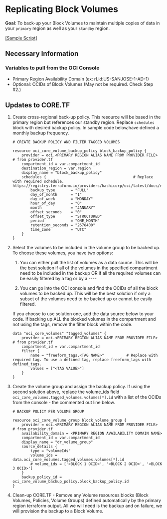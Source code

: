 # Replicating Block Volumes

**Goal**: To back-up your Block Volumes to maintain multiple copies of data in your `primary` region as well as your `standby` region.

[[Sample Script]](/Terraform/sample_project/volume.tf)

## Necessary Information

### Variables to pull from the OCI Console
                  
- Primary Region Availability Domain (ex: rLid:US-SANJOSE-1-AD-1)
- Optional: OCIDs of Block Volumes (May not be required. Check Step #2.)            

## Updates to CORE.TF

1. Create cross-regional back-up policy. This resource will be based in the primary region but references our standby region. Replace `schedules` block with desired backup policy. In sample code below,have defined a monthly backup frequency.

    ```
    # CREATE BACKUP POLICY AND FILTER TAGGED VOLUMES

    resource oci_core_volume_backup_policy block_backup_policy {
        provider = oci.<PRIMARY REGION ALIAS NAME FROM PROVIDER FILE>       # from provider.tf
        compartment_id = var.compartment_id
        destination_region = var.region
        display_name = "block_backup_policy"
        schedules {                                       # Replace with required schedule. https://registry.terraform.io/providers/hashicorp/oci/latest/docs/resources/core_volume_backup_policy
            backup_type       = "FULL"
            day_of_month      = "1"
            day_of_week       = "MONDAY"
            hour_of_day       = "0"
            month             = "JANUARY"
            offset_seconds    = "0"
            offset_type       = "STRUCTURED"
            period            = "ONE_MONTH"
            retention_seconds = "2678400"
            time_zone         = "UTC"
        }
    }
    ```


2. Select the volumes to be included in the volume group to be backed up. To choose these volumes, you have two options: 
        
      1. You can either pull the list of volumes as a data source. This will be the best solution if all of the volumes in the specified compartment need to be included in the backup OR if all the required volumes can be easily filtered by a tag or by a ----

      2. You can go into the OCI console and find the OCIDs of all the block volumes to be backed up. This will be the best solution if only a subset of the volumes need to be backed up or cannot be easily filtered. 

    If you choose to use solution one, add the data source below to your code. If backing up ALL the blocked volumes in the compartment and not using the tags, remove the filter block within the code.
    ```
    data "oci_core_volumes" "tagged_volumes" {
        provider = oci.<PRIMARY REGION ALIAS NAME FROM PROVIDER FILE>       # from provider.tf
        compartment_id = var.compartment_id
        filter {
            name = "freeform_tags.<TAG NAME>"          # Replace with required tag. To use a defined tag, replace freeform_tags with defined_tags. 
            values = ["<TAG VALUE>"]
        }
    }
    ```


3. Create the volume group and assign the backup policy. If using the second solution above, replace the volume_ids field `oci_core_volumes.tagged_volumes.volumes[*].id` with a list of the OCIDs from the console - the commented out line below.

    ```
    # BACKUP POLICY PER VOLUME GROUP

    resource oci_core_volume_group block_volume_group {
        provider = oci.<PRIMARY REGION ALIAS NAME FROM PROVIDER FILE>       # from provider.tf
        availability_domain = <PRIMARY REGION AVAILABILITY DOMAIN NAME>         
        compartment_id = var.compartment_id
        display_name = "dr_volume_group"
        source_details {
            type = "volumeIds"
            volume_ids = data.oci_core_volumes.tagged_volumes.volumes[*].id
            # volume_ids = ['<BLOCK 1 OCID>', '<BLOCK 2 OCID>', '<BLOCK 3 OCID>']
        }
        backup_policy_id = oci_core_volume_backup_policy.block_backup_policy.id
    }
    ```


4. Clean-up CORE.TF - Remove any Volume resources blocks (Block Volumes, Policies, Volume Groups) defined automatically by the primary region terraform output. All we will need is the backup and on failure, we will provision the backup to a Block Volume.
